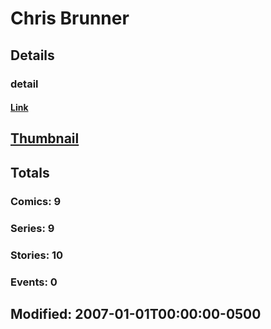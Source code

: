 # Chris  Brunner 
## Details
### detail
#### [Link](http://marvel.com/comics/creators/770/chris_brunner?utm_campaign=apiRef&utm_source=225578a89fc76f3d20fbffda5d17a88d)
## [Thumbnail](http://i.annihil.us/u/prod/marvel/i/mg/f/00/4bc684a0cd5fa.jpg)
## Totals
### Comics: 9
### Series: 9
### Stories: 10
### Events: 0
## Modified: 2007-01-01T00:00:00-0500